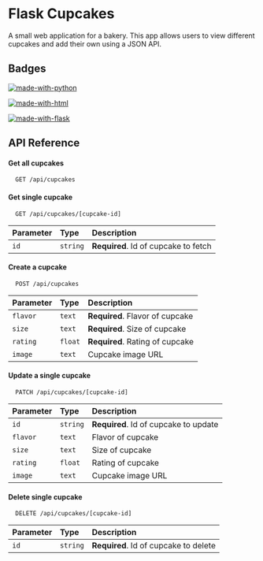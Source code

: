 
# Flask Cupcakes

A small web application for a bakery. This app allows users to view different cupcakes and add their own using a JSON API.


## Badges

[![made-with-python](https://img.shields.io/badge/Made%20with-Python-blue.svg)](https://www.python.org/)

[![made-with-html](https://img.shields.io/badge/Made%20with-HTML-red.svg)](https://shields.io/)

[![made-with-flask](https://img.shields.io/badge/Made%20with-Flask-green.svg)](https://flask-sqlalchemy.palletsprojects.com/en/3.0.x/)


## API Reference

#### Get all cupcakes

```http
  GET /api/cupcakes
```
#### Get single cupcake

```http
  GET /api/cupcakes/[cupcake-id]
```

| Parameter | Type     | Description                       |
| :-------- | :------- | :-------------------------------- |
| `id`      | `string` | **Required**. Id of cupcake to fetch |

#### Create a cupcake

```http
  POST /api/cupcakes
```

| Parameter | Type     | Description                       |
| :-------- | :------- | :-------------------------------- |
| `flavor`  | `text` | **Required**. Flavor of cupcake   |
| `size`  | `text` | **Required**. Size of cupcake   |
| `rating`  | `float` | **Required**. Rating of cupcake   |
| `image`  | `text` | Cupcake image URL   |

#### Update a single cupcake

```http
  PATCH /api/cupcakes/[cupcake-id]
```

| Parameter | Type     | Description                       |
| :-------- | :------- | :-------------------------------- |
| `id`      | `string` | **Required**. Id of cupcake to update |
| `flavor`  | `text` |  Flavor of cupcake   |
| `size`  | `text` | Size of cupcake   |
| `rating`  | `float` | Rating of cupcake   |
| `image`  | `text` | Cupcake image URL   |

#### Delete single cupcake

```http
  DELETE /api/cupcakes/[cupcake-id]
```

| Parameter | Type     | Description                       |
| :-------- | :------- | :-------------------------------- |
| `id`      | `string` | **Required**. Id of cupcake to delete |